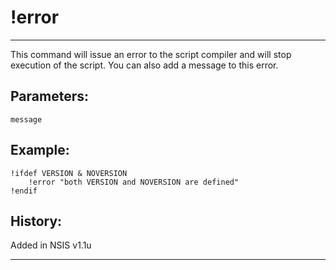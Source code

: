 # !error

---

This command will issue an error to the script compiler and will stop execution of the script. You can also add a message to this error.

## Parameters:

    message

## Example:

	!ifdef VERSION & NOVERSION
		!error "both VERSION and NOVERSION are defined"
	!endif

## History:

Added in NSIS v1.1u

---
